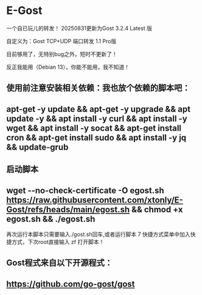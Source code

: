 # E-Gost

一个自已玩儿的转发！
20250831更新为Gost 3.2.4 Latest 版

自定义为：Gost TCP+UDP 端口转发 1.1 Pro版  

目前够用了，无特别bug之外，短时不更新了！

反正我能用（Debian 13），你能不能用，我不知道！

使用前注意安装相关依赖：我也放个依赖的脚本吧：
------------------------------------------------------------------------------------------------------------------------------------------------------------
apt-get -y update && apt-get -y upgrade && apt update -y && apt install -y curl && apt install -y wget && apt install -y socat && apt-get install cron && apt-get install sudo && apt install -y jq && update-grub
------------------------------------------------------------------------------------------------------------------------------------------------------------


启动脚本
------------------------------------------------------------------------------------------------------------------------------------------------------------
wget --no-check-certificate -O egost.sh https://raw.githubusercontent.com/xtonly/E-Gost/refs/heads/main/egost.sh && chmod +x egost.sh && ./egost.sh
------------------------------------------------------------------------------------------------------------------------------------------------------------

再次运行本脚本只需要输入./gost.sh回车,或者运行脚本 7 快捷方式菜单中加入快捷方式，下次root直接输入 zf 打开脚本！

Gost程式来自以下开源程式：
-
https://github.com/go-gost/gost
-
